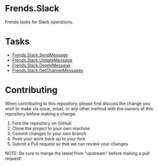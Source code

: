 # Frends.Slack

Frends tasks for Slack operations.

# Tasks

- [Frends.Slack.SendMessage](Frends.Slack.SendMessage/README.md)
- [Frends.Slack.UpdateMessage](Frends.Slack.UpdateMessage/README.md)
- [Frends.Slack.DeleteMessage](Frends.Slack.DeleteMessage/README.md)
- [Frends.Slack.GetChannelMessages](Frends.Slack.GetChannelMessages/README.md)

# Contributing
When contributing to this repository, please first discuss the change you wish to make via issue, email, or any other method with the owners of this repository before making a change.

1. Fork the repository on GitHub
2. Clone the project to your own machine
3. Commit changes to your own branch
4. Push your work back up to your fork
5. Submit a Pull request so that we can review your changes

NOTE: Be sure to merge the latest from "upstream" before making a pull request!